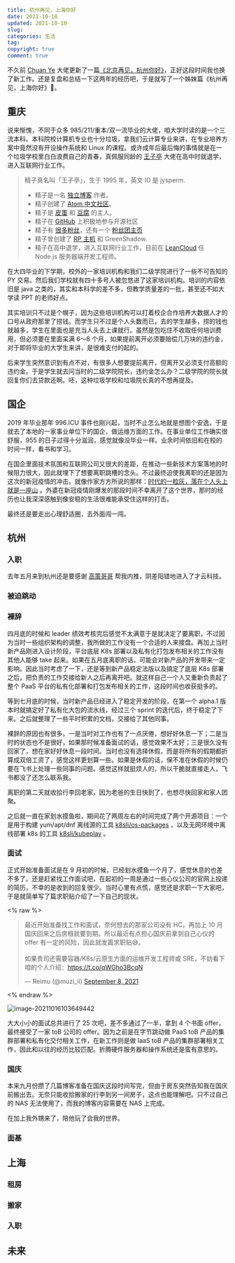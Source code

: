 ```yaml
title: 杭州再见，上海你好
date: 2021-10-10
updated: 2021-10-10
slug:
categories: 生活
tag:
copyright: true
comment: true
```

不久前 [Chuan Ye](https://blog.lishun.me/) 大佬更新了一篇[《北京再见，杭州你好》](https://blog.lishun.me/from-beijing-to-hangzhou)，正好这段时间我也换了新工作。还是复盘和总结一下这两年的经历吧，于是就写了一个姊妹篇《杭州再见，上海你好》🤣。

## 重庆

说来惭愧，不同于众多 985/211/重本/双一流毕业的大佬，咱大学时读的是一个三流本科。本科院校计算机专业也十分垃圾，拿我们云计算专业来讲，在专业培养方案中竟然没有开设操作系统和 Linux 的课程。或许成年后最后悔的事情就是在一个垃圾学校里白白浪费自己的青春，真佩服同龄的 [王子亭](https://jysperm.me/) 大佬在高中时就退学，进入互联网行业工作。

> 精子真名叫「王子亭」，生于 1995 年，英文 ID 是 jysperm.
>
> - 精子是一名 [独立博客](https://jysperm.me/) 作者。
> - 精子创建了 [Atom 中文社区](https://atom-china.org/)。
> - 精子是 [皮蛋](http://pidan.cat/) 和 [豆腐](http://doufu.cat/) 的主人。
> - 精子在 [GitHub](https://github.com/jysperm) 上积极地参与开源社区
> - 精子有 [很多粉丝](https://jybox.net/members)，还有一个 [粉丝团主页](https://jybox.net/)
> - 精子曾创建了 [RP 主机](http://rpvhost.net/) 和 GreenShadow.
> - 精子在高中退学，进入互联网行业工作，目前在 [LeanCloud](https://leancloud.cn/) 任 Node.js 服务器端开发工程师。

在大四毕业的下学期，校外的一家培训机构和我们二级学院进行了一些不可告知的 PY 交易。然后我们学校就有四十多号人被忽悠进了这家培训机构。培训的内容依旧是 java 之类的，其实和本科学的差不多，但教学质量差的一批，甚至还不如大学读 PPT 的老师好点。

其实培训只不过是个幌子，因为这些培训机构可以打着校企合作培养大数据人才的口号从政府那里了捞钱。而学生只不过是个人头数而已，去的学生越多，捞的钱也就越多，学生在里面也是充当人头去上课就行。虽然是包吃住不收取任何培训费用，但必须要在里面呆满 6～8 个月，如果提前离开必须要赔偿几万块的违约金，对于即将毕业的大学生来讲，是很难支付的起的。

后来学生突然意识到有点不对，有很多人想要提前离开，但离开又必须支付高额的违约金。于是学生就去问当时的二级学院院长，违约金怎么办？二级学院的院长就回复你们去贷款还啊。呸，这种垃圾学校和垃圾院长真的不想再提及。

## 国企

2019 年毕业那年 996.ICU 事件也刚兴起，当时不止怎么地就是想图个安逸，于是就去了本地的一家事业单位下的国企，做运维方面的工作。在事业单位工作确实很舒服，955 的日子过得十分滋润，感觉就像没毕业一样。业余时间依旧和在校的时间一样，看书和学习。

在国企里面技术氛围和互联网公司又很大的差距，在推动一些新技术方案落地的时候阻力很大，因此就埋下了想要离职跳槽的念头。不过最终迫使我离职的还是因为这次的新冠疫情的冲击。就像作家方方所说的那样：[时代的一粒灰，落在个人头上就是一座山](http://fangfang.blog.caixin.com/archives/220746) 。外婆在新冠疫情刚爆发的那段时间不幸离开了这个世界，那时的经历也让我深深感触到像安稳的生活很难能承受住这样的打击。

最终还是要走出心理舒适圈，去外面闯一闯。

## 杭州

### 入职

去年五月来到杭州还是要感谢 [高策哥哥](http://gaocegege.com/Blog/about/) 帮我内推，阴差阳错地进入了才云科技。

### 被迫跳动

### 裸辞

四月底的时候和 leader 绩效考核完后感觉不太满意于是就决定了要离职，不过因为当时一些组织架构的调整，我所做的工作没有一个合适的人来接盘。再加上当时新产品刚进入设计阶段，平台底层 K8s 部署以及私有化打包发布相关的工作没有其他人能够 take 起来。如果在五月底离职的话，可能会对新产品的开发带来一定影响。因此当时考虑了一下，还是等到新产品稳定法版以及搞定了底层 K8s 部署之后，把负责的工作交接给新人之后再离开吧。就这样自己一个人又重新负责起了整个 PaaS 平台的私有化部署和打包发布相关的工作，这段时间也收获挺多的。

等到七月底的时候，当时新产品已经进入了稳定开发的阶段，在第一个 alpha.1 版本时就搞定好了私有化大包的流水线，经过三个 sprint 的迭代后，终于稳定了下来。之后就整理了一些平时积累的文档，交接给了其他同事。

裸辞的原因也有很多，一是当时对工作也有了一点厌倦，想好好休息一下；二是当时的状态也不是很好，如果那时候准备面试的话，感觉效果不太好；三是很久没有回家了，想在家好好休息一段时间。当时也没有选择休假，而是将所有的假期都折算成双倍工资了，感觉这样更划算一些。如果是休假的话，保不准在休假的时候仍要在飞书上处理一些同事的问题。感觉这样就挺烦人的，所以干脆就直接走人，飞书都没了还怎么联系我。

离职的第二天就收拾行李回老家，因为老爸的生日快到了，也想尽快回家和家人团聚。

之后就一直在家划水摸鱼啦，期间花了两周左右的时间完成了两个开源项目：一个是用于构建 yum/apt/dnf 离线源的工具 [k8sli/os-packages](https://github.com/k8sli/os-packages) ，以及无网环境中离线部署 k8s 的工具  [k8sli/kubeplay](https://github.com/k8sli/kubeplay) 。

### 面试

正式开始准备面试是在 9 月初的时候，已经划水摸鱼一个月了，感觉休息的也差不多了。还是赶紧找工作面试吧，在起初的一周是通过一些心仪公司的官网上投递的简历，不幸的是收到的回复很少。当时心里有点慌，感觉还是求职一下大家吧，于是就简单写了篇求职贴介绍了一下自己的现状。

<% raw %>

<blockquote class="twitter-tweet"><p lang="zh" dir="ltr">最近开始准备找工作和面试，奈何想去的那家公司没有 HC，再加上 10 月国庆回来之后房租就要到期。所以最近有点担心国庆前拿到自己心仪的 offer 有一定的风险，因此就发篇求职贴😅。<br><br>如果贵司还需要容器/K8s/云原生方面的运维开发工程师或 SRE，不妨看下咱的个人介绍：<a href="https://t.co/qWGho3BcqN">https://t.co/qWGho3BcqN</a></p>&mdash; Reimu (@muzi_ii) <a href="https://twitter.com/muzi_ii/status/1435596851957223432?ref_src=twsrc%5Etfw">September 8, 2021</a></blockquote> <script async src="https://platform.twitter.com/widgets.js" charset="utf-8"></script>

<% endraw %>

![image-20211016103649442](https://p.k8s.li/2021-10-10-from-hangzhou-to-shanghai-01.png)

大大小小的面试总共进行了 25 次吧，差不多通过了一半，拿到 4 个书面 offer，最终接受了一家 toB 公司的 offer。因为之前是在字节跳动做 PaaS toB 产品的集群部署和私有化交付相关工作，在新工作则是做 IaaS toB 产品的集群部署相关工作，因此和以往的经历比较匹配。折腾硬件服务器和操作系统还是蛮有意思的。

### 国庆

本来九月份攒了几篇博客准备在国庆这段时间写完，但由于房东突然告知我在国庆前搬出去。无奈只能收拾搬家的行李到另一间房子，这点也能理解吧。只不过自己的 NAS 无法使用了，而我的博客内容需要在 NAS 上完成。

在加上我外甥来了，陪他玩了会我的世界。

### 面基

## 上海

### 租房

### 搬家

### 入职

## 未来

